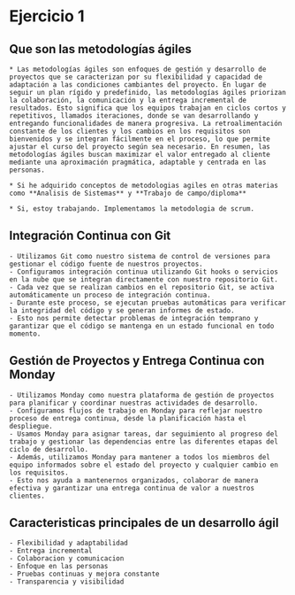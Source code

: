 # Ejercicio 1

 ## Que son las metodologías ágiles

    * Las metodologías ágiles son enfoques de gestión y desarrollo de proyectos que se caracterizan por su flexibilidad y capacidad de adaptación a las condiciones cambiantes del proyecto. En lugar de seguir un plan rígido y predefinido, las metodologías ágiles priorizan la colaboración, la comunicación y la entrega incremental de resultados. Esto significa que los equipos trabajan en ciclos cortos y repetitivos, llamados iteraciones, donde se van desarrollando y entregando funcionalidades de manera progresiva. La retroalimentación constante de los clientes y los cambios en los requisitos son bienvenidos y se integran fácilmente en el proceso, lo que permite ajustar el curso del proyecto según sea necesario. En resumen, las metodologías ágiles buscan maximizar el valor entregado al cliente mediante una aproximación pragmática, adaptable y centrada en las personas.

    * Si he adquirido conceptos de metodologias agiles en otras materias como **Analisis de Sistemas** y **Trabajo de campo/diploma**

    * Si, estoy trabajando. Implementamos la metodologia de scrum.

 ## Integración Continua con Git

    - Utilizamos Git como nuestro sistema de control de versiones para gestionar el código fuente de nuestros proyectos.
    - Configuramos integración continua utilizando Git hooks o servicios en la nube que se integran directamente con nuestro repositorio Git.
    - Cada vez que se realizan cambios en el repositorio Git, se activa automáticamente un proceso de integración continua.
    - Durante este proceso, se ejecutan pruebas automáticas para verificar la integridad del código y se generan informes de estado.
    - Esto nos permite detectar problemas de integración temprano y garantizar que el código se mantenga en un estado funcional en todo momento.

 ## Gestión de Proyectos y Entrega Continua con Monday

    - Utilizamos Monday como nuestra plataforma de gestión de proyectos para planificar y coordinar nuestras actividades de desarrollo.
    - Configuramos flujos de trabajo en Monday para reflejar nuestro proceso de entrega continua, desde la planificación hasta el despliegue.
    - Usamos Monday para asignar tareas, dar seguimiento al progreso del trabajo y gestionar las dependencias entre las diferentes etapas del ciclo de desarrollo.
    - Además, utilizamos Monday para mantener a todos los miembros del equipo informados sobre el estado del proyecto y cualquier cambio en los requisitos.
    - Esto nos ayuda a mantenernos organizados, colaborar de manera efectiva y garantizar una entrega continua de valor a nuestros clientes.

 ## Caracteristicas principales de un desarrollo ágil

    - Flexibilidad y adaptabilidad
    - Entrega incremental
    - Colaboracion y comunicacion
    - Enfoque en las personas
    - Pruebas continuas y mejora constante
    - Transparencia y visibilidad